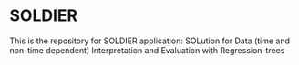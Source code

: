 # SOLDIER
This is the repository for SOLDIER application: SOLution for Data (time and non-time dependent) Interpretation and Evaluation with Regression-trees
